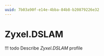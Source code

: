 ```yaml
---
uuid: 7b03a90f-e14e-4bba-84b8-b20879226e32
---
```



# Zyxel.DSLAM


<!-- prettier-ignore -->
!!! todo
    Describe *Zyxel.DSLAM* profile

